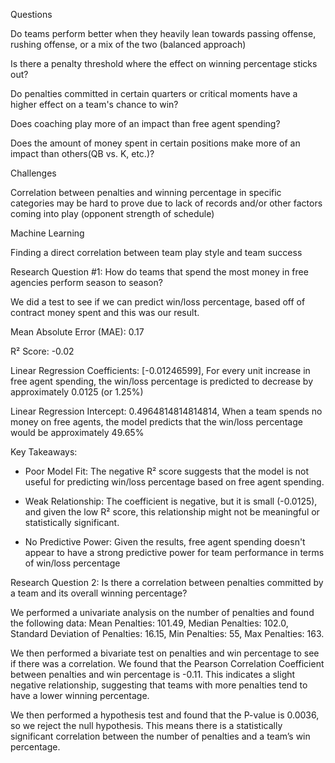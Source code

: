 Questions​

Do teams perform better when they heavily lean towards passing offense, rushing offense, or a mix
of the two (balanced approach) ​

Is there a penalty threshold where the effect on winning percentage sticks out?​

Do penalties committed in certain quarters or critical moments have a higher effect on a team's
chance to win?​

Does coaching play more of an impact than free agent spending?​

Does the amount of money spent in certain positions make more of an impact than others(QB vs.
K, etc.)?​

Challenges​

Correlation between penalties and winning percentage in specific categories may be hard to prove
due to lack of records and/or other factors coming into play (opponent strength of schedule)​

Machine Learning​

Finding a direct correlation between team play style and team success​

Research Question #1: How do teams that spend the most money in free agencies perform season to season?

We did a test to see if we can predict win/loss percentage, based off of contract money spent and this
was our result. ​

Mean Absolute Error (MAE): 0.17​

R² Score: -0.02​

Linear Regression Coefficients: [-0.01246599], For every unit increase in free agent spending, the
win/loss percentage is predicted to decrease by approximately 0.0125 (or 1.25%)​

Linear Regression Intercept: 0.4964814814814814, When a team spends no money on free agents, the
model predicts that the win/loss percentage would be approximately 49.65%​

Key Takeaways:​

- Poor Model Fit: The negative R² score suggests that the model is not useful for predicting win/loss
percentage based on free agent spending.​

- Weak Relationship: The coefficient is negative, but it is small (-0.0125), and given the low R² score,
this relationship might not be meaningful or statistically significant.​

- No Predictive Power: Given the results, free agent spending doesn't appear to have a strong predictive
power for team performance in terms of win/loss percentage​

​Research Question 2: Is there a correlation between penalties committed by a team and its overall winning percentage?

We performed a univariate analysis on the number of penalties and found the following data: Mean
Penalties: 101.49, Median Penalties: 102.0, Standard Deviation of Penalties: 16.15, Min Penalties: 55,
Max Penalties: 163.​

We then performed a bivariate test on penalties and win percentage to see if there was a correlation.
We found that the Pearson Correlation Coefficient between penalties and win percentage is -0.11. This
indicates a slight negative relationship, suggesting that teams with more penalties tend to have a lower
winning percentage.​

We then performed a hypothesis test and found that the P-value is 0.0036, so we reject the null
hypothesis. This means there is a statistically significant correlation between the number of penalties
and a team’s win percentage.

​

​